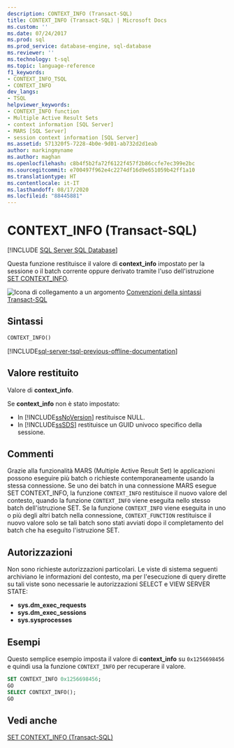 ```yaml
---
description: CONTEXT_INFO (Transact-SQL)
title: CONTEXT_INFO (Transact-SQL) | Microsoft Docs
ms.custom: ''
ms.date: 07/24/2017
ms.prod: sql
ms.prod_service: database-engine, sql-database
ms.reviewer: ''
ms.technology: t-sql
ms.topic: language-reference
f1_keywords:
- CONTEXT_INFO_TSQL
- CONTEXT_INFO
dev_langs:
- TSQL
helpviewer_keywords:
- CONTEXT_INFO function
- Multiple Active Result Sets
- context information [SQL Server]
- MARS [SQL Server]
- session context information [SQL Server]
ms.assetid: 571320f5-7228-4b0e-9d01-ab732d2d1eab
author: markingmyname
ms.author: maghan
ms.openlocfilehash: c8b4f5b2fa72f6122f457f2b86ccfe7ec399e2bc
ms.sourcegitcommit: e700497f962e4c2274df16d9e651059b42ff1a10
ms.translationtype: HT
ms.contentlocale: it-IT
ms.lasthandoff: 08/17/2020
ms.locfileid: "88445881"
---
```

# <a name="context_info--transact-sql"></a>CONTEXT_INFO (Transact-SQL)
[!INCLUDE [SQL Server SQL Database](../../includes/applies-to-version/sql-asdb.md)]

Questa funzione restituisce il valore di **context_info** impostato per la sessione o il batch corrente oppure derivato tramite l'uso dell'istruzione [SET CONTEXT_INFO](../../t-sql/statements/set-context-info-transact-sql.md).
  
![Icona di collegamento a un argomento](../../database-engine/configure-windows/media/topic-link.gif "Icona di collegamento a un argomento") [Convenzioni della sintassi Transact-SQL](../../t-sql/language-elements/transact-sql-syntax-conventions-transact-sql.md)
  
## <a name="syntax"></a>Sintassi  
  
```sql
CONTEXT_INFO()  
```  

[!INCLUDE[sql-server-tsql-previous-offline-documentation](../../includes/sql-server-tsql-previous-offline-documentation.md)]

## <a name="return-value"></a>Valore restituito
Valore di **context_info**.
  
Se **context_info** non è stato impostato:
-   In [!INCLUDE[ssNoVersion](../../includes/ssnoversion-md.md)] restituisce NULL.  
-   In [!INCLUDE[ssSDS](../../includes/sssds-md.md)] restituisce un GUID univoco specifico della sessione.  
  
## <a name="remarks"></a>Commenti  
Grazie alla funzionalità MARS (Multiple Active Result Set) le applicazioni possono eseguire più batch o richieste contemporaneamente usando la stessa connessione. Se uno dei batch in una connessione MARS esegue SET CONTEXT_INFO, la funzione `CONTEXT_INFO` restituisce il nuovo valore del contesto, quando la funzione `CONTEXT_INFO` viene eseguita nello stesso batch dell'istruzione SET. Se la funzione `CONTEXT_INFO` viene eseguita in uno o più degli altri batch nella connessione, `CONTEXT_FUNCTION` restituisce il nuovo valore solo se tali batch sono stati avviati dopo il completamento del batch che ha eseguito l'istruzione SET.
  
## <a name="permissions"></a>Autorizzazioni  
Non sono richieste autorizzazioni particolari. Le viste di sistema seguenti archiviano le informazioni del contesto, ma per l'esecuzione di query dirette su tali viste sono necessarie le autorizzazioni SELECT e VIEW SERVER STATE:
- **sys.dm_exec_requests**
- **sys.dm_exec_sessions**
- **sys.sysprocesses**
  
## <a name="examples"></a>Esempi  
Questo semplice esempio imposta il valore di **context_info** su `0x1256698456` e quindi usa la funzione `CONTEXT_INFO` per recuperare il valore.
  
```sql
SET CONTEXT_INFO 0x1256698456;  
GO  
SELECT CONTEXT_INFO();  
GO  
```  
  
## <a name="see-also"></a>Vedi anche
[SET CONTEXT_INFO &#40;Transact-SQL&#41;](../../t-sql/statements/set-context-info-transact-sql.md)
  
  
